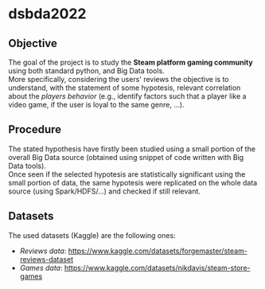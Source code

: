 # dsbda2022

## Objective
The goal of the project is to study the **Steam platform gaming community** using both standard python, and Big Data tools.<br>
More specifically, considering the users' reviews the objective is to understand, with the statement of some hypotesis, relevant correlation about the *players behavior* (e.g., identify factors such that a player like a video game, if the user is loyal to the same genre, ...).

## Procedure
The stated hypothesis have firstly been studied using a small portion of the overall Big Data source (obtained using snippet of code written with Big Data tools).<br>
Once seen if the selected hypotesis are statistically significant using the small portion of data, the same hypotesis were replicated on the whole data source (using Spark/HDFS/...) and checked if still relevant.

## Datasets
The used datasets (Kaggle) are the following ones:
 - *Reviews data*: https://www.kaggle.com/datasets/forgemaster/steam-reviews-dataset
 - *Games data*: https://www.kaggle.com/datasets/nikdavis/steam-store-games
